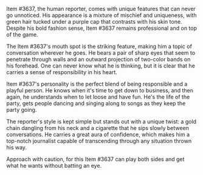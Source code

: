 Item #3637, the human reporter, comes with unique features that can never go unnoticed. His appearance is a mixture of mischief and uniqueness, with green hair tucked under a purple cap that contrasts with his skin tone. Despite his bold fashion sense, Item #3637 remains professional and on top of the game.

The Item #3637's mouth spot is the striking feature, making him a topic of conversation wherever he goes. He bears a pair of sharp eyes that seem to penetrate through walls and an outward projection of two-color bands on his forehead. One can never know what he is thinking, but it is clear that he carries a sense of responsibility in his heart.

Item #3637's personality is the perfect blend of being responsible and a playful person. He knows when it's time to get down to business, and then again, he understands when to let loose and have fun. He's the life of the party, gets people dancing and singing along to songs as they keep the party going.

The reporter's style is kept simple but stands out with a unique twist: a gold chain dangling from his neck and a cigarette that he sips slowly between conversations. He carries a great aura of confidence, which makes him a top-notch journalist capable of transcending through any situation thrown his way.

Approach with caution, for this Item #3637 can play both sides and get what he wants without batting an eye.